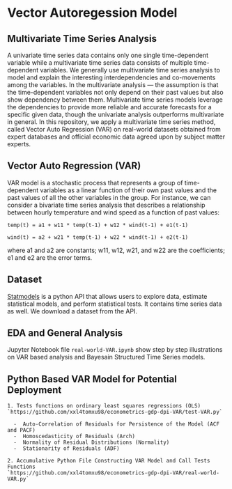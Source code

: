 # Vector Autoregession Model

## Multivariate Time Series Analysis

A univariate time series data contains only one single time-dependent variable while a multivariate time series data consists of multiple time-dependent variables. We generally use multivariate time series analysis to model and explain the interesting interdependencies and co-movements among the variables. In the multivariate analysis — the assumption is that the time-dependent variables not only depend on their past values but also show dependency between them. Multivariate time series models leverage the dependencies to provide more reliable and accurate forecasts for a specific given data, though the univariate analysis outperforms multivariate in general. In this repository, we apply a multivariate time series method, called Vector Auto Regression (VAR) on real-world datasets obtained from expert databases and official economic data agreed upon by subject matter experts.

## Vector Auto Regression (VAR)

VAR model is a stochastic process that represents a group of time-dependent variables as a linear function of their own past values and the past values of all the other variables in the group.
For instance, we can consider a bivariate time series analysis that describes a relationship between hourly temperature and wind speed as a function of past values:

    temp(t) = a1 + w11 * temp(t-1) + w12 * wind(t-1) + e1(t-1)

    wind(t) = a2 + w21 * temp(t-1) + w22 * wind(t-1) + e2(t-1)

where a1 and a2 are constants; w11, w12, w21, and w22 are the coefficients; e1 and e2 are the error terms.

## Dataset

[Statmodels](https://www.statsmodels.org/stable/index.html) is a python API that allows users to explore data, estimate statistical models, and perform statistical tests. It contains time series data as well. We download a dataset from the API.

## EDA and General Analysis

Jupyter Notebook file `real-world-VAR.ipynb` show step by step illustrations on VAR based analysis and Bayesain Structured Time Series models.

## Python Based VAR Model for Potential Deployment

    1. Tests functions on ordinary least squares regressions (OLS)    
    `https://github.com/xxl4tomxu98/econometrics-gdp-dpi-VAR/test-VAR.py`

      -  Auto-Correlation of Residuals for Persistence of the Model (ACF and PACF)
      -  Homoscedasticity of Residuals (Arch)
      -  Normality of Residual Distributions (Normality)
      -  Stationarity of Residuals (ADF)

    2. Accumulative Python File Constructing VAR Model and Call Tests Functions 
    `https://github.com/xxl4tomxu98/econometrics-gdp-dpi-VAR/real-world-VAR.py`
